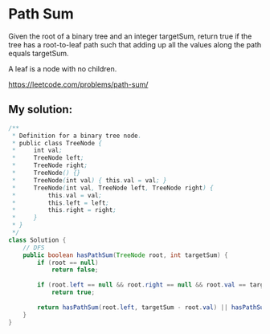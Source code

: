 # Path Sum

Given the root of a binary tree and an integer targetSum, return true if the tree has a root-to-leaf path such that adding up all the values along the path equals targetSum.

A leaf is a node with no children.

https://leetcode.com/problems/path-sum/

## My solution:

```Java
/**
 * Definition for a binary tree node.
 * public class TreeNode {
 *     int val;
 *     TreeNode left;
 *     TreeNode right;
 *     TreeNode() {}
 *     TreeNode(int val) { this.val = val; }
 *     TreeNode(int val, TreeNode left, TreeNode right) {
 *         this.val = val;
 *         this.left = left;
 *         this.right = right;
 *     }
 * }
 */
class Solution {
    // DFS 
    public boolean hasPathSum(TreeNode root, int targetSum) {
        if (root == null)
            return false;
        
        if (root.left == null && root.right == null && root.val == targetSum)
            return true;
        
        return hasPathSum(root.left, targetSum - root.val) || hasPathSum(root.right, targetSum - root.val);
    }
}
```
